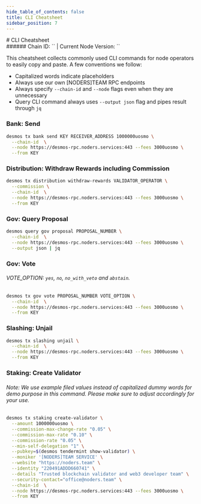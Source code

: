```yaml
---
hide_table_of_contents: false
title: CLI Cheatsheet
sidebar_position: 7
---
```


<div class="h1-with-icon icon-desmos">
# CLI Cheatsheet
</div>
###### Chain ID: `` | Current Node Version: ``

This cheatsheet collects commonly used CLI commands for node operators to easily copy and paste. A few conventions we follow:

- Capitalized words indicate placeholders
- Always use our own [NODERS]TEAM RPC endpoints
- Always specify `--chain-id` and `--node` flags even when they are unnecessary
- Query CLI command always uses `--output json` flag and pipes result through `jq`

### Bank: Send
```bash
desmos tx bank send KEY RECEIVER_ADDRESS 1000000uosmo \
  --chain-id  \
  --node https://desmos-rpc.noders.services:443 --fees 3000uosmo \
  --from KEY
```

### Distribution: Withdraw Rewards including Commission
```bash
desmos tx distribution withdraw-rewards VALIDATOR_OPERATOR \
  --commission \
  --chain-id  \
  --node https://desmos-rpc.noders.services:443 --fees 3000uosmo \
  --from KEY
```

### Gov: Query Proposal
```bash
desmos query gov proposal PROPOSAL_NUMBER \
  --chain-id  \
  --node https://desmos-rpc.noders.services:443 --fees 3000uosmo \
  --output json | jq
```

### Gov: Vote
###### VOTE_OPTION: `yes`, `no`, `no_with_veto` and `abstain`.
```bash
desmos tx gov vote PROPOSAL_NUMBER VOTE_OPTION \
  --chain-id  \
  --node https://desmos-rpc.noders.services:443 --fees 3000uosmo \
  --from KEY
```

### Slashing: Unjail
```bash
desmos tx slashing unjail \
  --chain-id  \
  --node https://desmos-rpc.noders.services:443 --fees 3000uosmo \
  --from KEY
```

### Staking: Create Validator
###### Note: We use example filed values instead of capitalized dummy words for demo purpose in this command. Please make sure to adjust accordingly for your use.
```bash
desmos tx staking create-validator \
  --amount 1000000uosmo \
  --commission-max-change-rate "0.05" \
  --commission-max-rate "0.10" \
  --commission-rate "0.05" \
  --min-self-delegation "1" \
  --pubkey=$(desmos tendermint show-validator) \
  --moniker '[NODERS]TEAM SERVICE' \
  --website "https://noders.team" \
  --identity "220491ADDD660741" \
  --details "Trusted blockchain validator and web3 developer team" \
  --security-contact="office@noders.team" \
  --chain-id  \
  --node https://desmos-rpc.noders.services:443 --fees 3000uosmo \
  --from KEY
```
